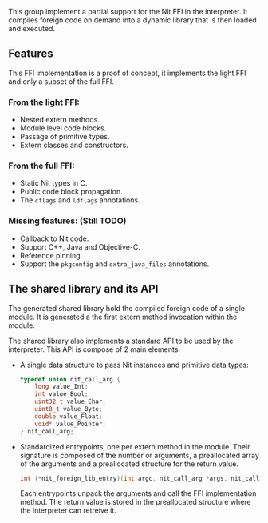 This group implement a partial support for the Nit FFI in the interpreter.
It compiles foreign code on demand into a dynamic library that is then loaded and executed.

## Features

This FFI implementation is a proof of concept, it implements the light FFI and only a subset of the full FFI.

### From the light FFI:

* Nested extern methods.
* Module level code blocks.
* Passage of primitive types.
* Extern classes and constructors.

### From the full FFI:

* Static Nit types in C.
* Public code block propagation.
* The `cflags` and `ldflags` annotations.

### Missing features: (Still TODO)

* Callback to Nit code.
* Support C++, Java and Objective-C.
* Reference pinning.
* Support the `pkgconfig` and `extra_java_files` annotations.

## The shared library and its API

The generated shared library hold the compiled foreign code of a single module.
It is generated a the first extern method invocation within the module.

The shared library also implements a standard API to be used by the interpreter.
This API is compose of 2 main elements:

* A single data structure to pass Nit instances and primitive data types:

  ~~~C
  typedef union nit_call_arg {
      long value_Int;
      int value_Bool;
      uint32_t value_Char;
      uint8_t value_Byte;
      double value_Float;
      void* value_Pointer;
  } nit_call_arg;
  ~~~

* Standardized entrypoints, one per extern method in the module.
  Their signature is composed of the number or arguments,
  a preallocated array of the arguments and a preallocated structure for the return value.

  ~~~C
  int (*nit_foreign_lib_entry)(int argc, nit_call_arg *args, nit_call_arg *ret);
  ~~~

  Each entrypoints unpack the arguments and call the FFI implementation method.
  The return value is stored in the preallocated structure where the interpreter can retreive it.
